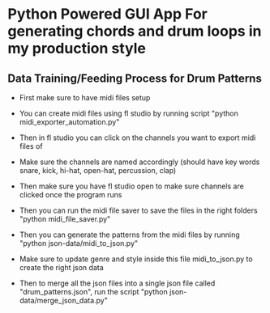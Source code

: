 # Python Powered GUI App For generating chords and drum loops in my production style

## Data Training/Feeding Process for Drum Patterns

- First make sure to have midi files setup
- You can create midi files using fl studio by running script "python midi_exporter_automation.py"
- Then in fl studio you can click on the channels you want to export midi files of
- Make sure the channels are named accordingly (should have key words snare, kick, hi-hat, open-hat, percussion, clap)
- Then make sure you have fl studio open to make sure channels are clicked once the program runs

- Then you can run the midi file saver to save the files in the right folders "python midi_file_saver.py"

- Then you can generate the patterns from the midi files by running "python json-data/midi_to_json.py"
- Make sure to update genre and style inside this file midi_to_json.py to create the right json data

- Then to merge all the json files into a single json file called "drum_patterns.json", run the script "python json-data/merge_json_data.py"
